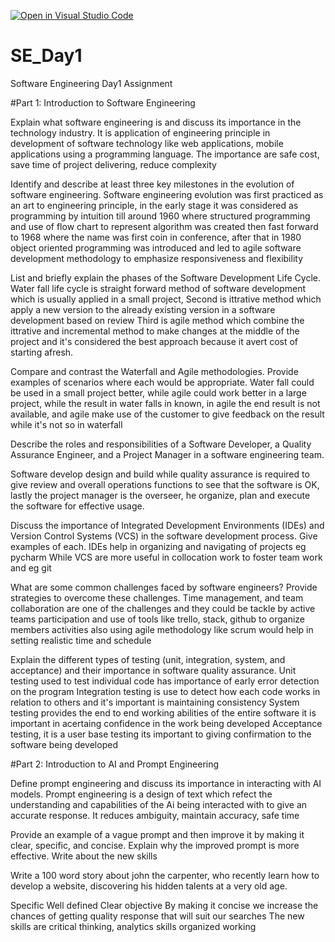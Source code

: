 [![Open in Visual Studio Code](https://classroom.github.com/assets/open-in-vscode-2e0aaae1b6195c2367325f4f02e2d04e9abb55f0b24a779b69b11b9e10269abc.svg)](https://classroom.github.com/online_ide?assignment_repo_id=15574990&assignment_repo_type=AssignmentRepo)
# SE_Day1
Software Engineering Day1 Assignment

#Part 1: Introduction to Software Engineering

Explain what software engineering is and discuss its importance in the technology industry.
It is application of engineering principle in development of software technology like web applications, mobile applications using a programming language. 
The importance are safe cost, save time of project delivering, reduce complexity 

Identify and describe at least three key milestones in the evolution of software engineering.
Software engineering evolution was first practiced as an art to engineering principle, in the early stage it was considered as programming by intuition till around 1960 where structured programming and use of flow chart to represent algorithm was created then fast forward to 1968 where the name was first coin in conference, after that in 1980 object oriented programming was introduced and led to agile software development methodology to emphasize responsiveness and flexibility 

List and briefly explain the phases of the Software Development Life Cycle.
Water fall life cycle is straight forward method of software development which is usually applied in a small project, 
Second is ittrative method which apply a new version to the already existing version in a software development based on review 
Third is agile method which combine the ittrative and incremental method to make changes at the middle of the project and it's considered the best approach because it avert cost of starting afresh.

Compare and contrast the Waterfall and Agile methodologies. Provide examples of scenarios where each would be appropriate.
Water fall could be used in a small project better, while agile could work better in a large project, while the result in water falls in known, in agile the end result is not available, and agile make use of the customer to give feedback on the result while it's not so in waterfall 


Describe the roles and responsibilities of a Software Developer, a Quality Assurance Engineer, and a Project Manager in a software engineering team.

Software develop design and build while quality assurance is required to give review and overall operations functions to see that the software is OK, lastly the project manager is the overseer, he organize, plan and execute the software for effective usage. 

Discuss the importance of Integrated Development Environments (IDEs) and Version Control Systems (VCS) in the software development process. Give examples of each.
IDEs help in organizing and navigating of projects eg pycharm 
While VCS are more useful in collocation work to foster team work and eg git 


What are some common challenges faced by software engineers? Provide strategies to overcome these challenges.
Time management, and team collaboration are one of the challenges and they could be tackle by active teams participation and use of tools like trello, stack, github to organize members activities also using agile methodology like scrum would help in setting realistic time and schedule 

Explain the different types of testing (unit, integration, system, and acceptance) and their importance in software quality assurance.
Unit testing used to test individual code has importance of early error detection on the program 
Integration testing is use to detect how each code works in relation to others and it's important is maintaining consistency 
System testing provides the end to end working abilities of the entire software it is important in acertaing confidence in the work being developed 
Acceptance testing, it is a user base testing its important to giving confirmation to the software being developed 

#Part 2: Introduction to AI and Prompt Engineering


Define prompt engineering and discuss its importance in interacting with AI models.
Prompt engineering is a design of text which refect the understanding and capabilities of the Ai being interacted with to give an accurate response. 
It reduces ambiguity, maintain accuracy, safe time 

Provide an example of a vague prompt and then improve it by making it clear, specific, and concise. Explain why the improved prompt is more effective.
Write about the new skills 

Write a 100 word story about john the carpenter, who recently learn how to develop a website, discovering his hidden talents at a very old age. 

Specific 
Well defined 
Clear objective 
By making it concise we increase the chances of getting quality response that will suit our searches
The new skills are critical thinking, analytics skills organized working 